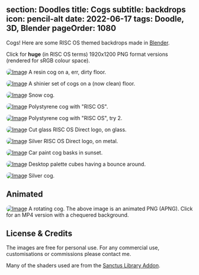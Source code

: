 section: Doodles
title: Cogs
subtitle: backdrops
icon: pencil-alt
date: 2022-06-17
tags: Doodle, 3D, Blender
pageOrder: 1080
----

Cogs! Here are some RISC OS themed backdrops made in [Blender](https://www.blender.org/).

Click for **huge** (in RISC OS terms) 1920x1200 PNG format versions (rendered for sRGB colour space).

<style type="text/css" rel="stylesheet">
IMG { border-radius: 1em; }
</style>

[![Image](cogs/thumbs/resincog-srgb.png)](cogs/resincog-srgb.png)
<a>A resin cog on a, err, dirty floor.</a>

[![Image](cogs/thumbs/resincogs-srgb.png)](cogs/resincogs-srgb.png)
<a>A shinier set of cogs on a (now clean) floor.</a>

[![Image](cogs/thumbs/snowcog.png)](cogs/snowcog.png)
<a>Snow cog.</a>

[![Image](cogs/thumbs/polycog2-srgb.png)](cogs/polycog2-srgb.png)
<a>Polystyrene cog with "RISC OS".</a>

[![Image](cogs/thumbs/cog-poly-new-srgb.png)](cogs/cog-poly-new-srgb.png)
<a>Polystyrene cog with "RISC OS", try 2.</a>

[![Image](cogs/thumbs/direct2-srgb.png)](cogs/direct2-srgb.png)
<a>Cut glass RISC OS Direct logo, on glass.</a>

[![Image](cogs/thumbs/directagain-srgb.png)](cogs/directagain-srgb.png)
<a>Silver RISC OS Direct logo, on metal.</a>

[![Image](cogs/thumbs/sunset-cog-srgb.png)](cogs/sunset-cog-srgb.png)
<a>Car paint cog basks in sunset.</a>

[![Image](cogs/thumbs/palettecubes-srgb.png)](cogs/palettecubes-srgb.png)
<a>Desktop palette cubes having a bounce around.</a>

[![Image](cogs/thumbs/81-srgb.png)](cogs/81-srgb.png)
<a>Silver cog.</a>

## Animated

[![Image](cogs/rotocog.png)](cogs/rotocog.mp4)
<a>A rotating cog. The above image is an animated PNG (APNG). Click for an MP4 version with a chequered background.</a>

## License & Credits

The images are free for personal use. For any commercial use, customisations or commissions please contact me.

Many of the shaders used are from the [Sanctus Library Addon](https://blendermarket.com/products/sanctus-library-addon---procedural-shaders-collection-for-blender).
